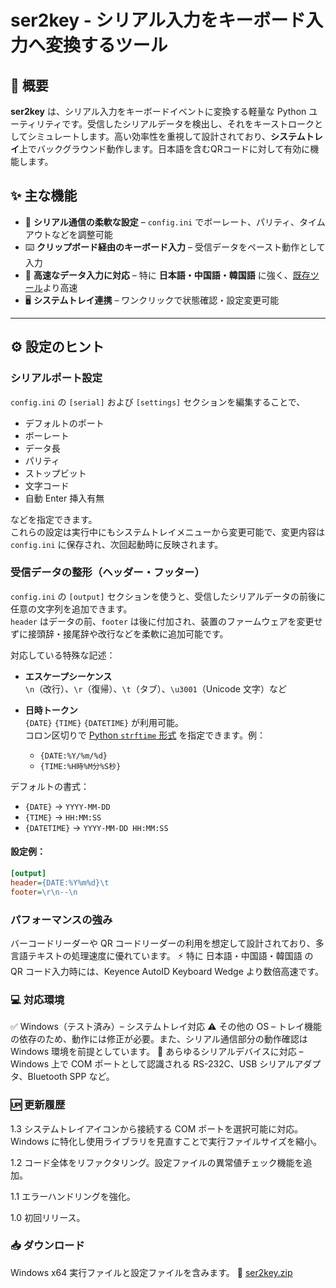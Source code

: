 # ser2key - シリアル入力をキーボード入力へ変換するツール 

## 🚀 概要  
**ser2key** は、シリアル入力をキーボードイベントに変換する軽量な Python ユーティリティです。受信したシリアルデータを検出し、それをキーストロークとしてシミュレートします。高い効率性を重視して設計されており、**システムトレイ**上でバックグラウンド動作します。日本語を含むQRコードに対して有効に機能します。

## ✨ 主な機能
- 🔧 **シリアル通信の柔軟な設定** – `config.ini` でボーレート、パリティ、タイムアウトなどを調整可能  
- ⌨️ **クリップボード経由のキーボード入力** – 受信データをペースト動作として入力  
- 🚀 **高速なデータ入力に対応** – 特に **日本語・中国語・韓国語** に強く、[既存ツール](https://www.keyence.co.jp/support/codereader/blsrus/soft/#d12)より高速  
- 🖥️ **システムトレイ連携** – ワンクリックで状態確認・設定変更可能

---

## ⚙️ 設定のヒント

### シリアルポート設定
`config.ini` の `[serial]` および `[settings]` セクションを編集することで、  
- デフォルトのポート  
- ボーレート  
- データ長  
- パリティ  
- ストップビット  
- 文字コード  
- 自動 Enter 挿入有無  

などを指定できます。  
これらの設定は実行中にもシステムトレイメニューから変更可能で、変更内容は `config.ini` に保存され、次回起動時に反映されます。

### 受信データの整形（ヘッダー・フッター）
`config.ini` の `[output]` セクションを使うと、受信したシリアルデータの前後に任意の文字列を追加できます。  
`header` はデータの前、`footer` は後に付加され、装置のファームウェアを変更せずに接頭辞・接尾辞や改行などを柔軟に追加可能です。

対応している特殊な記述：
- **エスケープシーケンス**  
  `\n`（改行）、`\r`（復帰）、`\t`（タブ）、`\u3001`（Unicode 文字）など

- **日時トークン**  
  `{DATE}` `{TIME}` `{DATETIME}` が利用可能。  
  コロン区切りで [Python `strftime` 形式](https://docs.python.org/3/library/datetime.html#strftime-and-strptime-format-codes) を指定できます。例：
  - `{DATE:%Y/%m/%d}`
  - `{TIME:%H時%M分%S秒}`

デフォルトの書式：
- `{DATE}` → `YYYY-MM-DD`  
- `{TIME}` → `HH:MM:SS`  
- `{DATETIME}` → `YYYY-MM-DD HH:MM:SS`

#### 設定例：
```ini
[output]
header={DATE:%Y%m%d}\t
footer=\r\n--\n
```

### パフォーマンスの強み

バーコードリーダーや QR コードリーダーの利用を想定して設計されており、多言語テキストの処理速度に優れています。
⚡ 特に 日本語・中国語・韓国語 の QR コード入力時には、Keyence AutoID Keyboard Wedge より数倍高速です。

### 💻 対応環境

✅ Windows（テスト済み）– システムトレイ対応
⚠️ その他の OS – トレイ機能の依存のため、動作には修正が必要。また、シリアル通信部分の動作確認は Windows 環境を前提としています。
🔌 あらゆるシリアルデバイスに対応 – Windows 上で COM ポートとして認識される RS-232C、USB シリアルアダプタ、Bluetooth SPP など。

### 🆙 更新履歴

1.3
システムトレイアイコンから接続する COM ポートを選択可能に対応。<BR>
Windows に特化し使用ライブラリを見直すことで実行ファイルサイズを縮小。

1.2
コード全体をリファクタリング。設定ファイルの異常値チェック機能を追加。

1.1
エラーハンドリングを強化。

1.0
初回リリース。

### 📥 ダウンロード

Windows x64 実行ファイルと設定ファイルを含みます。
📌 [ser2key.zip](https://github.com/Akihiko-Fuji/ser2key/raw/refs/heads/main/ser2key.zip)  
